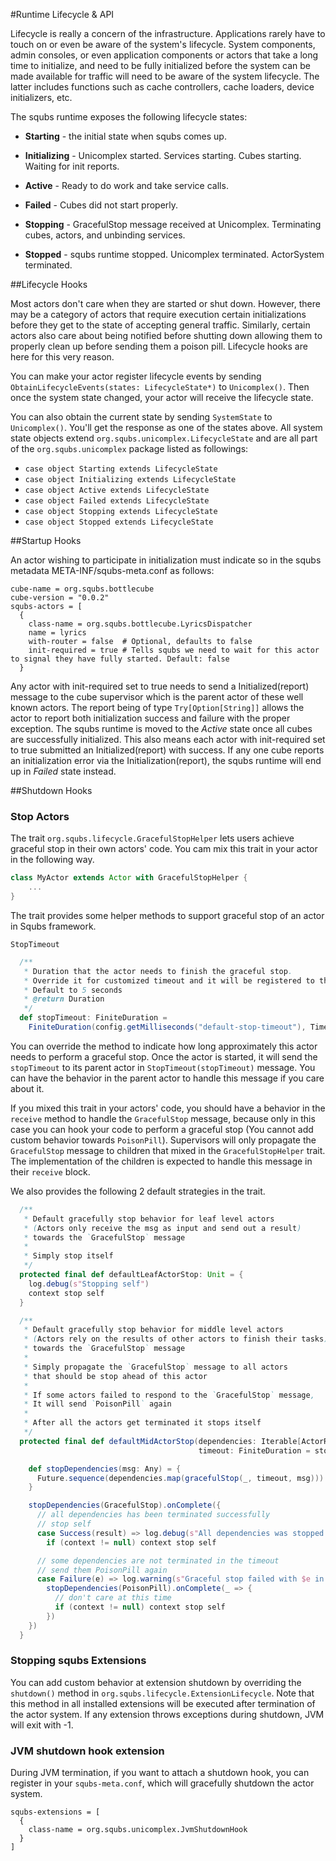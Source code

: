 
#Runtime Lifecycle & API

Lifecycle is really a concern of the infrastructure. Applications rarely have to touch on or even be aware of the system's lifecycle. System components, admin consoles, or even application components or actors that take a long time to initialize, and need to be fully initialized before the system can be made available for traffic will need to be aware of the system lifecycle. The latter includes functions such as cache controllers, cache loaders, device initializers, etc.

The squbs runtime exposes the following lifecycle states:

* **Starting** - the initial state when squbs comes up.

* **Initializing** - Unicomplex started. Services starting. Cubes starting. Waiting for init reports.

* **Active** - Ready to do work and take service calls.

* **Failed** - Cubes did not start properly.

* **Stopping** - GracefulStop message received at Unicomplex. Terminating cubes, actors, and unbinding services.

* **Stopped** - squbs runtime stopped. Unicomplex terminated. ActorSystem terminated.

##Lifecycle Hooks

Most actors don't care when they are started or shut down. However, there may be a category of actors that require
execution certain initializations before they get to the state of accepting general traffic. Similarly, certain actors
also care about being notified before shutting down allowing them to properly clean up before sending them a poison
pill. Lifecycle hooks are here for this very reason.

You can make your actor register lifecycle events by sending `ObtainLifecycleEvents(states: LifecycleState*)` to `Unicomplex()`.
Then once the system state changed, your actor will receive the lifecycle state.

You can also obtain the current state by sending `SystemState` to `Unicomplex()`. You'll get the response as one of the states above. All system state objects extend `org.squbs.unicomplex.LifecycleState` and are all part of the `org.squbs.unicomplex` package listed as followings:

* `case object Starting extends LifecycleState`
* `case object Initializing extends LifecycleState`
* `case object Active extends LifecycleState`
* `case object Failed extends LifecycleState`
* `case object Stopping extends LifecycleState`
* `case object Stopped extends LifecycleState`
 

##Startup Hooks

An actor wishing to participate in initialization must indicate so in the squbs metadata META-INF/squbs-meta.conf as
follows:

```
cube-name = org.squbs.bottlecube
cube-version = "0.0.2"
squbs-actors = [
  {
    class-name = org.squbs.bottlecube.LyricsDispatcher
    name = lyrics
    with-router = false  # Optional, defaults to false
    init-required = true # Tells squbs we need to wait for this actor to signal they have fully started. Default: false
  }
```

Any actor with init-required set to true needs to send a Initialized(report) message to the cube supervisor which is the parent
actor of these well known actors. The report being of type `Try[Option[String]]` allows the actor to report both
initialization success and failure with the proper exception. The squbs runtime is moved to the *Active* state once
all cubes are successfully initialized. This also means each actor with init-required set to true submitted an
Initialized(report) with success. If any one cube reports an initialization error via the Initialization(report), the
squbs runtime will end up in *Failed* state instead.

##Shutdown Hooks

### Stop Actors

The trait `org.squbs.lifecycle.GracefulStopHelper` lets users achieve graceful stop in their own actors' code.
You cam mix this trait in your actor in the following way.

```scala
class MyActor extends Actor with GracefulStopHelper {
    ...
}
```

The trait provides some helper methods to support graceful stop of an actor in Squbs framework.

`StopTimeout`

```scala
  /**
   * Duration that the actor needs to finish the graceful stop.
   * Override it for customized timeout and it will be registered to the reaper
   * Default to 5 seconds
   * @return Duration
   */
  def stopTimeout: FiniteDuration =
    FiniteDuration(config.getMilliseconds("default-stop-timeout"), TimeUnit.MILLISECONDS)
```

You can override the method to indicate how long approximately this actor needs to perform a graceful stop.
Once the actor is started, it will send the `stopTimeout` to its parent actor in `StopTimeout(stopTimeout)` message.
You can have the behavior in the parent actor to handle this message if you care about it.

If you mixed this trait in your actors' code, you should have a behavior in the `receive` method to handle the `GracefulStop`
message, because only in this case you can hook your code to perform a graceful stop
(You cannot add custom behavior towards `PoisonPill`). Supervisors will only propagate the `GracefulStop` message to children that mixed in the `GracefulStopHelper` trait. The implementation of the children is expected to handle this message in their `receive` block.

We also provides the following 2 default strategies in the trait.

```scala
  /**
   * Default gracefully stop behavior for leaf level actors
   * (Actors only receive the msg as input and send out a result)
   * towards the `GracefulStop` message
   *
   * Simply stop itself
   */
  protected final def defaultLeafActorStop: Unit = {
    log.debug(s"Stopping self")
    context stop self
  }
```

```scala
  /**
   * Default gracefully stop behavior for middle level actors
   * (Actors rely on the results of other actors to finish their tasks)
   * towards the `GracefulStop` message
   *
   * Simply propagate the `GracefulStop` message to all actors
   * that should be stop ahead of this actor
   *
   * If some actors failed to respond to the `GracefulStop` message,
   * It will send `PoisonPill` again
   *
   * After all the actors get terminated it stops itself
   */
  protected final def defaultMidActorStop(dependencies: Iterable[ActorRef],
                                          timeout: FiniteDuration = stopTimeout / 2): Unit = {

    def stopDependencies(msg: Any) = {
      Future.sequence(dependencies.map(gracefulStop(_, timeout, msg)))
    }

    stopDependencies(GracefulStop).onComplete({
      // all dependencies has been terminated successfully
      // stop self
      case Success(result) => log.debug(s"All dependencies was stopped. Stopping self")
        if (context != null) context stop self

      // some dependencies are not terminated in the timeout
      // send them PoisonPill again
      case Failure(e) => log.warning(s"Graceful stop failed with $e in $timeout")
        stopDependencies(PoisonPill).onComplete(_ => {
          // don't care at this time
          if (context != null) context stop self
        })
    })
  }
```

### Stopping squbs Extensions

You can add custom behavior at extension shutdown by overriding the `shutdown()` method in `org.squbs.lifecycle.ExtensionLifecycle`. Note that this method in all installed extensions will be executed after termination of the actor system. If any extension throws exceptions during shutdown, JVM will exit with -1.

### JVM shutdown hook extension

During JVM termination, if you want to attach a shutdown hook, you can register in your `squbs-meta.conf`, which will gracefully shutdown the actor system.
 
```
squbs-extensions = [
  {
    class-name = org.squbs.unicomplex.JvmShutdownHook
  }
]
```
